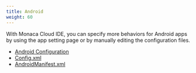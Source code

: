 ```yaml
---
title: Android
weight: 60
---
```


With Monaca Cloud IDE, you can specify more behaviors for Android apps
by using the app setting page or by manually editing the
configuration files.

- [Android Configuration](android_configuration)
- [Config.xml](config_xml)
- [AndroidManifest.xml](android_manifest)